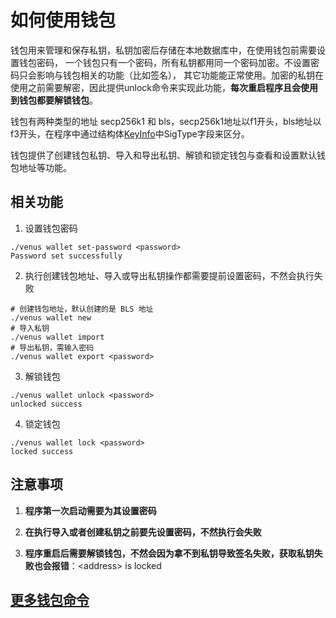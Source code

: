 # 如何使用钱包

钱包用来管理和保存私钥，私钥加密后存储在本地数据库中，在使用钱包前需要设置钱包密码，
一个钱包只有一个密码，所有私钥都用同一个密码加密。不设置密码只会影响与钱包相关的功能（比如签名），
其它功能能正常使用。加密的私钥在使用之前需要解密，因此提供unlock命令来实现此功能，**每次重启程序且会使用到钱包都要解锁钱包**。

钱包有两种类型的地址 secp256k1 和 bls，secp256k1地址以f1开头，bls地址以f3开头，在程序中通过结构体[KeyInfo](https://github.com/filecoin-project/venus/blob/master/pkg/crypto/keyinfo.go#L22)中SigType字段来区分。

钱包提供了创建钱包私钥、导入和导出私钥、解锁和锁定钱包与查看和设置默认钱包地址等功能。

## 相关功能

1. 设置钱包密码

```shell script
./venus wallet set-password <password>
Password set successfully
```

2. 执行创建钱包地址、导入或导出私钥操作都需要提前设置密码，不然会执行失败

```shell script
# 创建钱包地址，默认创建的是 BLS 地址
./venus wallet new
# 导入私钥
./venus wallet import
# 导出私钥，需输入密码
./venus wallet export <password>
```

3. 解锁钱包

```shell script
./venus wallet unlock <password>
unlocked success
```

4. 锁定钱包

```shell script
./venus wallet lock <password>
locked success
```

## 注意事项

1. **程序第一次启动需要为其设置密码**

2. **在执行导入或者创建私钥之前要先设置密码，不然执行会失败**

3. **程序重启后需要解锁钱包，不然会因为拿不到私钥导致签名失败，获取私钥失败也会报错**：\<address> is locked

## [更多钱包命令](./Commands.md)
